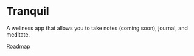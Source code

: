 # Tranquil

A wellness app that allows you to take notes (coming soon), journal, and meditate.

[Roadmap](https://vaibhavvenkatprojects.notion.site/Tranquil-eecb339353ca4e74ab34679814e9f8d1?pvs=4)
